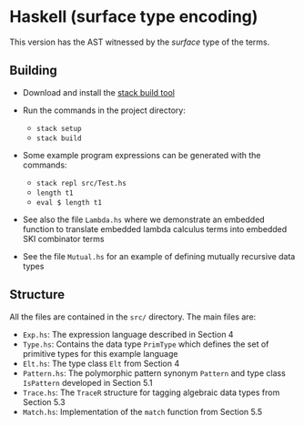 Haskell (surface type encoding)
===============================

This version has the AST witnessed by the _surface_ type of the terms.

## Building

 * Download and install the [stack build tool](https://docs.haskellstack.org/en/stable/README/)

 * Run the commands in the project directory:
   - `stack setup`
   - `stack build`

 * Some example program expressions can be generated with the commands:
   - `stack repl src/Test.hs`
   - `length t1`
   - `eval $ length t1`

 * See also the file `Lambda.hs` where we demonstrate an embedded function to
   translate embedded lambda calculus terms into embedded SKI combinator terms

 * See the file `Mutual.hs` for an example of defining mutually recursive data
   types


## Structure

All the files are contained in the `src/` directory. The main files are:

  - `Exp.hs`: The expression language described in Section 4
  - `Type.hs`: Contains the data type `PrimType` which defines the set of primitive types for this example language
  - `Elt.hs`: The type class `Elt` from Section 4
  - `Pattern.hs`: The polymorphic pattern synonym `Pattern` and type class `IsPattern` developed in Section 5.1
  - `Trace.hs`: The `TraceR` structure for tagging algebraic data types from Section 5.3
  - `Match.hs`: Implementation of the `match` function from Section 5.5

